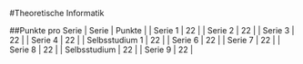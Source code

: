#Theoretische Informatik

##Punkte pro Serie
|  Serie  |  Punkte  |
| Serie 1 |    22    |
| Serie 2 |    22    |
| Serie 3 |    22    |
| Serie 4 |    22    |
| Selbsstudium 1 |    22    |
| Serie 6 |    22    |
| Serie 7 |    22    |
| Serie 8 |    22    |
| Selbsstudium |    22    |
| Serie 9 |    22    |


